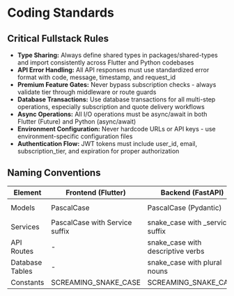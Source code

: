 # Coding Standards

## Critical Fullstack Rules

- **Type Sharing:** Always define shared types in packages/shared-types and import consistently across Flutter and Python codebases
- **API Error Handling:** All API responses must use standardized error format with code, message, timestamp, and request_id
- **Premium Feature Gates:** Never bypass subscription checks - always validate tier through middleware or route guards
- **Database Transactions:** Use database transactions for all multi-step operations, especially subscription and quote delivery workflows
- **Async Operations:** All I/O operations must be async/await in both Flutter (Future) and Python (async/await)
- **Environment Configuration:** Never hardcode URLs or API keys - use environment-specific configuration files
- **Authentication Flow:** JWT tokens must include user_id, email, subscription_tier, and expiration for proper authorization

## Naming Conventions

| Element | Frontend (Flutter) | Backend (FastAPI) | Example |
|---------|-------------------|-------------------|---------|
| Models | PascalCase | PascalCase (Pydantic) | `UserProfile`, `QuoteModel` |
| Services | PascalCase with Service suffix | snake_case with _service suffix | `AuthService`, `auth_service.py` |
| API Routes | - | snake_case with descriptive verbs | `/api/v1/quotes/search` |
| Database Tables | - | snake_case with plural nouns | `user_quote_history` |
| Constants | SCREAMING_SNAKE_CASE | SCREAMING_SNAKE_CASE | `MAX_SEARCH_RESULTS` |
